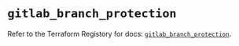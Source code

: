# `gitlab_branch_protection`

Refer to the Terraform Registory for docs: [`gitlab_branch_protection`](https://registry.terraform.io/providers/gitlabhq/gitlab/16.5.0/docs/resources/branch_protection).
